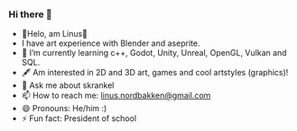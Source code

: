### Hi there 👋


- 🦍Helo, am Linus🦍
- I have art experience with Blender and aseprite.
- 🌱 I’m currently learning c++, Godot, Unity, Unreal, OpenGL, Vulkan and SQL.
- 🖋 Am interested in 2D and 3D art, games and cool artstyles (graphics)!
- 💬 Ask me about skrankel
- 📫 How to reach me: linus.nordbakken@gmail.com
- 😄 Pronouns: He/him :)
- ⚡ Fun fact: President of school

<!--
**Lolinonusos/Lolinonusos** is a ✨ _special_ ✨ repository because its `README.md` (this file) appears on your GitHub profile.

Here are some ideas to get you started:

-->
